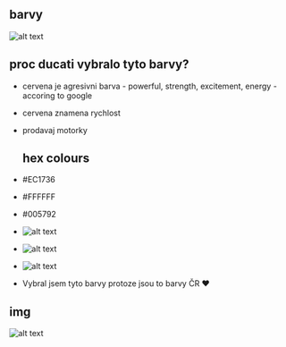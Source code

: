 ## barvy

![alt text](https://upload.wikimedia.org/wikipedia/commons/thumb/3/36/Ducati_red_logo.svg/848px-Ducati_red_logo.svg.png)

## proc ducati vybralo tyto barvy?
- cervena je agresivni barva - powerful, strength, excitement, energy - accoring to google
- cervena znamena rychlost
- prodavaj motorky

  ## hex colours
- #EC1736
- #FFFFFF
- #005792

- ![alt text](https://placehold.co/300x300/EC1736/FFF)
- ![alt text](https://placehold.co/300x300/FFFFFF/EC1736)
- ![alt text](https://placehold.co/300x300/005792/FFF)

- Vybral jsem tyto barvy protoze jsou to barvy ČR ❤️

## img

![alt text](https://upload.wikimedia.org/wikipedia/commons/thumb/0/0f/Pepsi_logo_2014.svg/1509px-Pepsi_logo_2014.svg.png)
